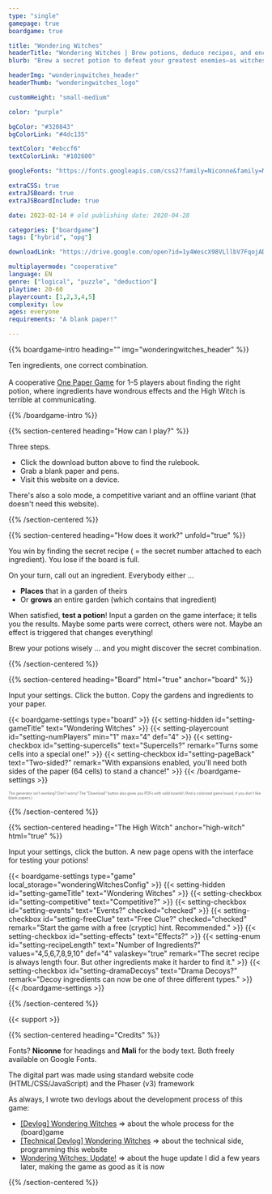 ```yaml
---
type: "single"
gamepage: true
boardgame: true

title: "Wondering Witches"
headerTitle: "Wondering Witches | Brew potions, deduce recipes, and enchant the poorly communicating High Witch"
blurb: "Brew a secret potion to defeat your greatest enemies—as witches tend to do—but the High Witch is terrible at communicating recipes ..."

headerImg: "wonderingwitches_header"
headerThumb: "wonderingwitches_logo"

customHeight: "small-medium"

color: "purple"

bgColor: "#320843"
bgColorLink: "#4dc135"

textColor: "#ebccf6"
textColorLink: "#102600"

googleFonts: "https://fonts.googleapis.com/css2?family=Niconne&family=Mali:ital,wght@0,400;0,700;1,400&display=swap"

extraCSS: true
extraJSBoard: true
extraJSBoardInclude: true

date: 2023-02-14 # old publishing date: 2020-04-28

categories: ["boardgame"]
tags: ["hybrid", "opg"]

downloadLink: "https://drive.google.com/open?id=1y4WescX98VLllbV7FqojADUnAr5fc8Vx"

multiplayermode: "cooperative"
language: EN
genre: ["logical", "puzzle", "deduction"]
playtime: 20-60
playercount: [1,2,3,4,5]
complexity: low
ages: everyone
requirements: "A blank paper!"

---
```


{{% boardgame-intro heading="" img="wonderingwitches_header" %}}

Ten ingredients, one correct combination.<br/><br/>A cooperative [One Paper Game](/boardgames#one_paper_games) for 1&ndash;5 players about finding the right potion, where ingredients have wondrous effects and the High Witch is terrible at communicating.

{{% /boardgame-intro %}}

{{% section-centered heading="How can I play?" %}}

Three steps.

* Click the download button above to find the rulebook.
* Grab a blank paper and pens.
* Visit this website on a device.

There's also a solo mode, a competitive variant and an offline variant (that doesn't need this website).

{{% /section-centered %}}

{{% section-centered heading="How does it work?" unfold="true" %}}

You win by finding the secret recipe ( = the secret number attached to each ingredient). You lose if the board is full.

On your turn, call out an ingredient. Everybody either ...

* **Places** that in a garden of theirs
* Or **grows** an entire garden (which contains that ingredient)

When satisfied, **test a potion**! Input a garden on the game interface; it tells you the results. Maybe some parts were correct, others were not. Maybe an effect is triggered that changes everything!

Brew your potions wisely ... and you might discover the secret combination.

{{% /section-centered %}}

{{% section-centered heading="Board" html="true" anchor="board" %}}
  
<p>Input your settings. Click the button. Copy the gardens and ingredients to your paper.</p>

{{< boardgame-settings type="board" >}}
	{{< setting-hidden id="setting-gameTitle" text="Wondering Witches" >}}
	{{< setting-playercount id="setting-numPlayers" min="1" max="4" def="4" >}}
	{{< setting-checkbox id="setting-supercells" text="Supercells?" remark="Turns some cells into a special one!" >}}
	{{< setting-checkbox id="setting-pageBack" text="Two-sided?" remark="With expansions enabled, you'll need both sides of the paper (64 cells) to stand a chance!" >}}
{{< /boardgame-settings >}}

<span id="special-cell-container"></span>
<p style="font-size:0.5em;opacity:0.66;">The generator isn't working? Don't worry! The "Download" button also gives you PDFs with valid boards! (And a colorized game board, if you don't like blank papers.)</p>

{{% /section-centered %}}

{{% section-centered heading="The High Witch" anchor="high-witch" html="true" %}}

<p>Input your settings, click the button. A new page opens with the interface for testing your potions!</p>

{{< boardgame-settings type="game" local_storage="wonderingWitchesConfig" >}}
	{{< setting-hidden id="setting-gameTitle" text="Wondering Witches" >}}
	{{< setting-checkbox id="setting-competitive" text="Competitive?" >}}
	{{< setting-checkbox id="setting-events" text="Events?" checked="checked" >}}
	{{< setting-checkbox id="setting-freeClue" text="Free Clue?" checked="checked" remark="Start the game with a free (cryptic) hint. Recommended." >}}
	{{< setting-checkbox id="setting-effects" text="Effects?" >}}
	{{< setting-enum id="setting-recipeLength" text="Number of Ingredients?" values="4,5,6,7,8,9,10" def="4" valaskey="true" remark="The secret recipe is always length four. But other ingredients make it harder to find it." >}}
	{{< setting-checkbox id="setting-dramaDecoys" text="Drama Decoys?" remark="Decoy ingredients can now be one of three different types." >}}
{{< /boardgame-settings >}}

{{% /section-centered %}}

{{< support >}}

{{% section-centered heading="Credits" %}}

Fonts? **Niconne** for headings and **Mali** for the body text. Both freely available on Google Fonts.

The digital part was made using standard website code (HTML/CSS/JavaScript) and the Phaser (v3) framework 

As always, I wrote two devlogs about the development process of this game:
- [[Devlog] Wondering Witches](/blog/boardgames/wondering-witches/devlog-wondering-witches) => about the whole process for the (board)game
- [[Technical Devlog] Wondering Witches](/blog/boardgames/wondering-witches/tech-devlog-wondering-witches) => about the technical side, programming this website
- [Wondering Witches: Update!](/blog/boardgames/wondering-witches/v2-update) => about the huge update I did a few years later, making the game as good as it is now

{{% /section-centered %}}